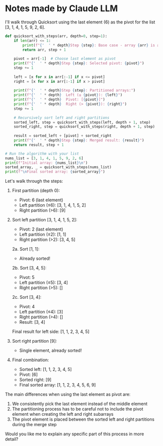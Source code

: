 # Notes made by Claude LLM
I'll walk through Quicksort using the last element (6) as the pivot for the list [3, 1, 4, 1, 5, 9, 2, 6].



```python
def quicksort_with_steps(arr, depth=0, step=1):
    if len(arr) <= 1:
        print(f"{'  ' * depth}Step {step}: Base case - array {arr} is already sorted")
        return arr, step + 1
    
    pivot = arr[-1]  # Choose last element as pivot
    print(f"{'  ' * depth}Step {step}: Selected pivot: {pivot}")
    step += 1
    
    left = [x for x in arr[:-1] if x <= pivot]
    right = [x for x in arr[:-1] if x > pivot]
    
    print(f"{'  ' * depth}Step {step}: Partitioned arrays:")
    print(f"{'  ' * depth}  Left (≤ {pivot}): {left}")
    print(f"{'  ' * depth}  Pivot: [{pivot}]")
    print(f"{'  ' * depth}  Right (> {pivot}): {right}")
    step += 1
    
    # Recursively sort left and right partitions
    sorted_left, step = quicksort_with_steps(left, depth + 1, step)
    sorted_right, step = quicksort_with_steps(right, depth + 1, step)
    
    result = sorted_left + [pivot] + sorted_right
    print(f"{'  ' * depth}Step {step}: Merged result: {result}")
    return result, step + 1

# Run the algorithm with your list
nums_list = [3, 1, 4, 1, 5, 9, 2, 6]
print(f"Initial array: {nums_list}\n")
sorted_array, _ = quicksort_with_steps(nums_list)
print(f"\nFinal sorted array: {sorted_array}")

```

Let's walk through the steps:

1. First partition (depth 0):
   - Pivot: 6 (last element)
   - Left partition (≤6): [3, 1, 4, 1, 5, 2]
   - Right partition (>6): [9]
   
2. Sort left partition [3, 1, 4, 1, 5, 2]:
   - Pivot: 2 (last element)
   - Left partition (≤2): [1, 1]
   - Right partition (>2): [3, 4, 5]
   
   2a. Sort [1, 1]:
   - Already sorted!
   
   2b. Sort [3, 4, 5]:
   - Pivot: 5
   - Left partition (≤5): [3, 4]
   - Right partition (>5): []
   
   2c. Sort [3, 4]:
   - Pivot: 4
   - Left partition (≤4): [3]
   - Right partition (>4): []
   - Result: [3, 4]
   
   Final result for left side: [1, 1, 2, 3, 4, 5]

3. Sort right partition [9]:
   - Single element, already sorted!

4. Final combination:
   - Sorted left: [1, 1, 2, 3, 4, 5]
   - Pivot: [6]
   - Sorted right: [9]
   - Final sorted array: [1, 1, 2, 3, 4, 5, 6, 9]

The main differences when using the last element as pivot are:
1. We consistently pick the last element instead of the middle element
2. The partitioning process has to be careful not to include the pivot element when creating the left and right subarrays
3. The pivot element is placed between the sorted left and right partitions during the merge step

Would you like me to explain any specific part of this process in more detail?